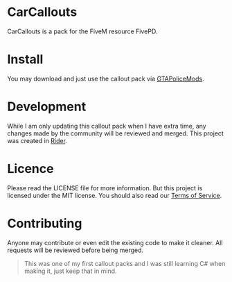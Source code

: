 # CarCallouts
CarCallouts is a pack for the FiveM resource FivePD.

# Install
You may download and just use the callout pack via [GTAPoliceMods](https://gtapolicemods.com/files/file/843-car-callouts-11-callouts-one-sync-compatibility/).

# Development
While I am only updating this callout pack when I have extra time, any changes made by the community will be reviewed and merged. This project was created in [Rider](https://www.jetbrains.com/rider/).

# Licence
Please read the LICENSE file for more information. But this project is licensed under the MIT license.
You should also read our [Terms of Service](https://bghddevelopment.com/tos).

# Contributing
Anyone may contribute or even edit the existing code to make it cleaner. All requests will be reviewed before being merged.
> This was one of my first callout packs and I was still learning C# when making it, just keep that in mind.
